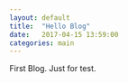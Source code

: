 ```yaml
---
layout: default
title:  "Hello Blog"
date:   2017-04-15 13:59:00
categories: main
---
```


First Blog.
Just for test.